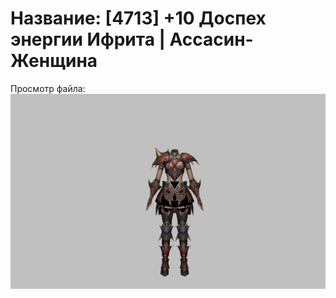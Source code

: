 # Название: [4713] +10 Доспех энергии Ифрита | Ассасин-Женщина

Просмотр файла:
![p070020.png](p070020.png)